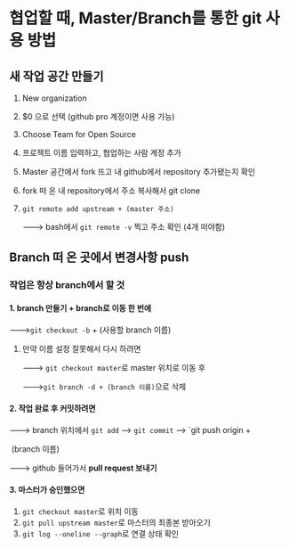 # 협업할 때, Master/Branch를 통한 git 사용 방법



## 새 작업 공간 만들기

1. New organization

2. $0 으로 선택 (github pro 계정이면 사용 가능)

3. Choose Team for Open Source

4. 프로젝트 이름 입력하고, 협업하는 사람 계정 추가

5. Master 공간에서 fork 뜨고 내 github에서 repository 추가됐는지 확인

6. fork 떠 온 내 repository에서 주소 복사해서 git clone

7. `git remote add upstream + (master 주소)`

   ---> bash에서 `git remote -v` 찍고 주소 확인 (4개 떠야함)



## Branch 떠 온 곳에서 변경사항 push

### 작업은 항상 branch에서 할 것



#### 1. branch 만들기 + branch로 이동 한 번에 

--->`git checkout -b` + (사용할 branch 이름)

1. 만약 이름 설정 잘못해서 다시 하려면

   ---> `git checkout master`로 master 위치로 이동 후

   --->`git branch -d + (branch 이름)`으로 삭제



#### 2. 작업 완료 후 커밋하려면

---> branch 위치에서 `git add` --> `git commit` --> `git push origin +

​	(branch 이름)

---> github 들어가서 **pull request 보내기**



#### 3. 마스터가 승인했으면

1. `git checkout master`로 위치 이동
2. `git pull upstream master`로 마스터의 최종본 받아오기
3. `git log --oneline --graph`로 연결 상태 확인